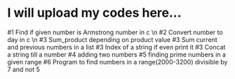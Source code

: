 # I will upload my codes here...
#1 Find if given number is Armstrong number in c \n
#2 Convert number to day in c \n
#3 Sum_product depending on product value
#3 Sum current and previous numbers in a list
#3 Index of a string if even print it 
#3 Concat a string till a number
#4 adding two numbers
#5 finding prime numbers in a given range
#6 Program to find numbers in a range(2000-3200) divisible by 7 and not 5
